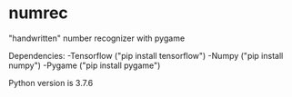 # numrec
"handwritten" number recognizer with pygame

Dependencies:
  -Tensorflow ("pip install tensorflow")
  -Numpy ("pip install numpy")
  -Pygame ("pip install pygame")
  
Python version is 3.7.6
